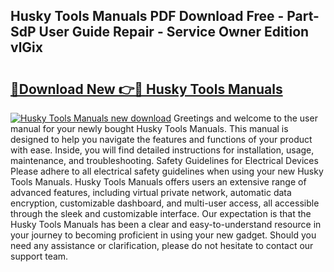 ## Husky Tools Manuals PDF Download Free - Part-SdP User Guide Repair - Service Owner Edition vlGix

# <h2><a href="http://bc48371.oget.top/?id=Husky+Tools+Manuals">🔗Download New 👉🔴 Husky Tools Manuals</a></h2>

[![Husky Tools Manuals new download](https://i.imgur.com/5g1atiW.png)](http://bc48371.oget.top/?id=Husky+Tools+Manuals)
Greetings and welcome to the user manual for your newly bought Husky Tools Manuals. This manual is designed to help you navigate the features and functions of your product with ease. Inside, you will find detailed instructions for installation, usage, maintenance, and troubleshooting. Safety Guidelines for Electrical Devices Please adhere to all electrical safety guidelines when using your new Husky Tools Manuals. Husky Tools Manuals offers users an extensive range of advanced features, including virtual private network, automatic data encryption, customizable dashboard, and multi-user access, all accessible through the sleek and customizable interface. Our expectation is that the Husky Tools Manuals has been a clear and easy-to-understand resource in your journey to becoming proficient in using your new gadget. Should you need any assistance or clarification, please do not hesitate to contact our support team.
